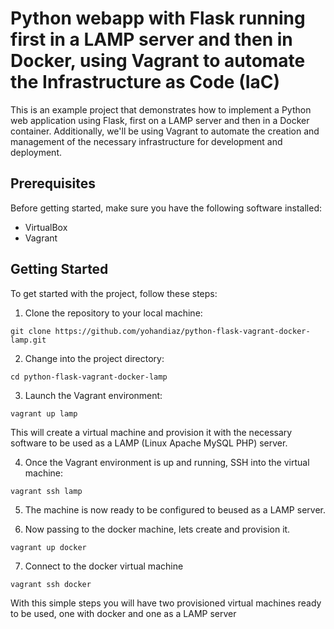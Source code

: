 # Python webapp with Flask running first in a LAMP server and then in Docker, using Vagrant to automate the Infrastructure as Code (IaC)

This is an example project that demonstrates how to implement a Python web application using Flask, first on a LAMP server and then in a Docker container. Additionally, we'll be using Vagrant to automate the creation and management of the necessary infrastructure for development and deployment.

## Prerequisites

Before getting started, make sure you have the following software installed:

- VirtualBox
- Vagrant

## Getting Started

To get started with the project, follow these steps:

1. Clone the repository to your local machine:

```
git clone https://github.com/yohandiaz/python-flask-vagrant-docker-lamp.git
```

2. Change into the project directory:

```
cd python-flask-vagrant-docker-lamp
```

3. Launch the Vagrant environment:

```
vagrant up lamp
```

This will create a virtual machine and provision it with the necessary software to be used as a LAMP (Linux Apache MySQL PHP) server.

4. Once the Vagrant environment is up and running, SSH into the virtual machine:

```
vagrant ssh lamp
```

5. The machine is now ready to be configured to beused as a LAMP server.

6. Now passing to the docker machine, lets create and provision it.

```
vagrant up docker
```
7. Connect to the docker virtual machine

```
vagrant ssh docker
```

With this simple steps you will have two provisioned virtual machines ready to be used, one with docker and one as a LAMP server
